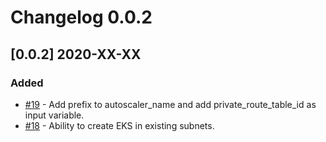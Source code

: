 # Changelog 0.0.2

## [0.0.2] 2020-XX-XX

### Added

* [#19](https://github.com/epiphany-platform/m-aws-kubernetes-service/issues/19) - Add prefix to autoscaler_name and add private_route_table_id as input variable.
* [#18](https://github.com/epiphany-platform/m-aws-kubernetes-service/issues/18) - Ability to create EKS in existing subnets.
